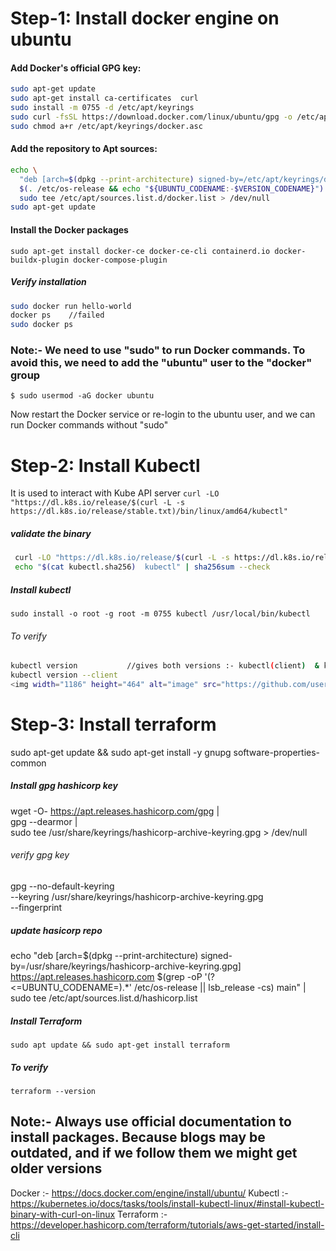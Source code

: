 # Step-1: Install docker engine on ubuntu 
#### Add Docker's official GPG key:
```bash 
sudo apt-get update 
sudo apt-get install ca-certificates  curl 
sudo install -m 0755 -d /etc/apt/keyrings 
sudo curl -fsSL https://download.docker.com/linux/ubuntu/gpg -o /etc/apt/keyrings/docker.asc 
sudo chmod a+r /etc/apt/keyrings/docker.asc 
```

#### Add the repository to Apt sources:
``` bash
echo \
  "deb [arch=$(dpkg --print-architecture) signed-by=/etc/apt/keyrings/docker.asc] https://download.docker.com/linux/ubuntu \
  $(. /etc/os-release && echo "${UBUNTU_CODENAME:-$VERSION_CODENAME}") stable" | \
  sudo tee /etc/apt/sources.list.d/docker.list > /dev/null
sudo apt-get update
```

#### Install the Docker packages
``` sudo apt-get install docker-ce docker-ce-cli containerd.io docker-buildx-plugin docker-compose-plugin ```

##### Verify installation 
``` bash
sudo docker run hello-world
docker ps    //failed
sudo docker ps
```


### Note:-  We need to use "sudo" to run Docker commands. To avoid this, we need to add the "ubuntu" user to the "docker" group 
```$ sudo usermod -aG docker ubuntu ```

Now restart the Docker service or re-login to the ubuntu user, and we can run Docker commands without "sudo"

# Step-2: Install Kubectl 
It is used to interact with Kube API server 
``` curl -LO "https://dl.k8s.io/release/$(curl -L -s https://dl.k8s.io/release/stable.txt)/bin/linux/amd64/kubectl" ```

##### validate the binary
```bash 
 curl -LO "https://dl.k8s.io/release/$(curl -L -s https://dl.k8s.io/release/stable.txt)/bin/linux/amd64/kubectl.sha256" 
 echo "$(cat kubectl.sha256)  kubectl" | sha256sum --check
```
##### Install kubectl 
```sudo install -o root -g root -m 0755 kubectl /usr/local/bin/kubectl ```

###### To verify 
``` bash
kubectl version           //gives both versions :- kubectl(client)  & k8s tool (server)
kubectl version --client
<img width="1186" height="464" alt="image" src="https://github.com/user-attachments/assets/e5b85be7-214e-4a40-a793-ee46a41f7385" />
```
# Step-3: Install terraform 
sudo apt-get update && sudo apt-get install -y gnupg software-properties-common

##### Install gpg hashicorp key
wget -O- https://apt.releases.hashicorp.com/gpg | \
gpg --dearmor | \
sudo tee /usr/share/keyrings/hashicorp-archive-keyring.gpg > /dev/null

###### verify gpg key 
gpg --no-default-keyring \
--keyring /usr/share/keyrings/hashicorp-archive-keyring.gpg \
--fingerprint

 ##### update hasicorp repo
 echo "deb [arch=$(dpkg --print-architecture) signed-by=/usr/share/keyrings/hashicorp-archive-keyring.gpg] https://apt.releases.hashicorp.com $(grep -oP '(?<=UBUNTU_CODENAME=).*' /etc/os-release || lsb_release -cs) main" | sudo tee /etc/apt/sources.list.d/hashicorp.list

 ##### Install Terraform  
 ``` sudo apt update && sudo apt-get install terraform  ```

##### To verify
``` terraform --version  ```


## Note:- Always use official documentation to install packages. Because blogs may be outdated, and if we follow them we might get older versions 
Docker :-  https://docs.docker.com/engine/install/ubuntu/ 
Kubectl :- https://kubernetes.io/docs/tasks/tools/install-kubectl-linux/#install-kubectl-binary-with-curl-on-linux
Terraform :- https://developer.hashicorp.com/terraform/tutorials/aws-get-started/install-cli
